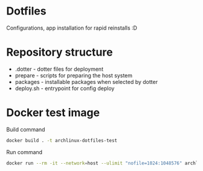 # Dotfiles
Configurations, app installation for rapid reinstalls :D

# Repository structure
  * .dotter - dotter files for deployment
  * prepare - scripts for preparing the host system
  * packages - installable packages when selected by dotter
  * deploy.sh - entrypoint for config deploy

# Docker test image

Build command
```bash
docker build . -t archlinux-dotfiles-test
```

Run command
```bash
docker run --rm -it --network=host --ulimit "nofile=1024:1048576" archlinux-dotfiles-test
```